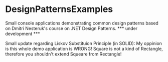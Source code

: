 # DesignPatternsExamples
Small console applications demonstrating common design patterns based on Dmitri Nesteruk's course on .NET Design Patterns. *** under development ***

Small update regarding Liskov Substituion Principle (in SOLID):
  My oppinion is this whole demo application is WRONG! Square is not a kind of Rectangle, therefore you shouldn't extend Squeare from Rectangle!